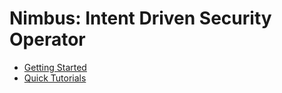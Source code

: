 # Nimbus: Intent Driven Security Operator

* [Getting Started](Getting-Started.md)
* [Quick Tutorials](Quick-tutorials.md)